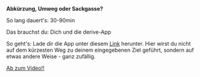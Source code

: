 **Abkürzung, Umweg oder Sackgasse?**

So lang dauert's: 30-90min

Das brauchst du: Dich und die derive-App

So geht's: Lade dir die App unter diesem [Link](http://deriveapp.com/s/v2/) herunter. Hier wirst du nicht auf dem kürzesten Weg zu deinem eingegebenen Ziel geführt, sondern auf etwas andere Weise - ganz zufällig. 

[Ab zum Video!!](http://deriveapp.com/s/v2/)
